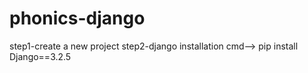 # phonics-django

step1-create a new project
step2-django installation
cmd-->  pip install Django==3.2.5

